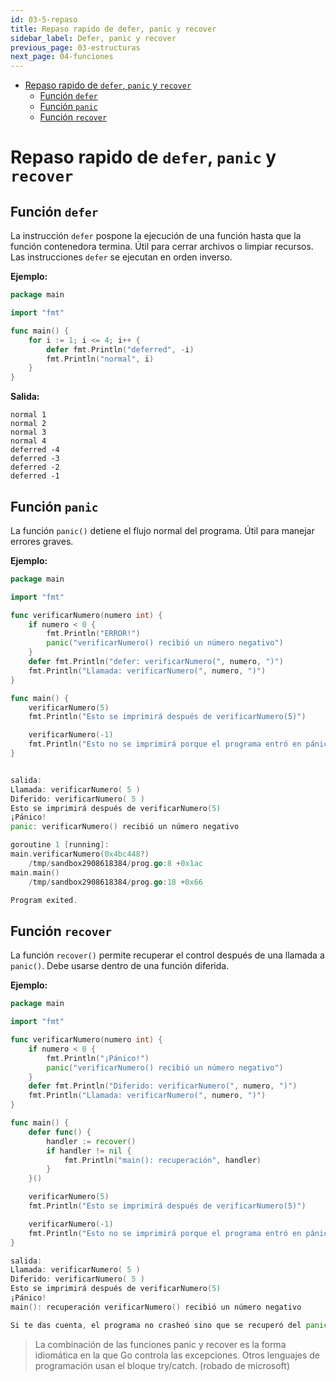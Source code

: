 ```yaml
---
id: 03-5-repaso
title: Repaso rapido de defer, panic y recover
sidebar_label: Defer, panic y recover
previous_page: 03-estructuras
next_page: 04-funciones
---
```


- [Repaso rapido de `defer`, `panic` y `recover`](#repaso-rapido-de-defer-panic-y-recover)
  - [Función `defer`](#función-defer)
  - [Función `panic`](#función-panic)
  - [Función `recover`](#función-recover)

# Repaso rapido de `defer`, `panic` y `recover`

## Función `defer`

La instrucción `defer` pospone la ejecución de una función hasta que la función contenedora termina. Útil para cerrar archivos o limpiar recursos. Las instrucciones `defer` se ejecutan en orden inverso.

**Ejemplo:**

```go
package main

import "fmt"

func main() {
    for i := 1; i <= 4; i++ {
        defer fmt.Println("deferred", -i)
        fmt.Println("normal", i)
    }
}
```

**Salida:**

```
normal 1
normal 2
normal 3
normal 4
deferred -4
deferred -3
deferred -2
deferred -1
```

## Función `panic`

La función `panic()` detiene el flujo normal del programa. Útil para manejar errores graves.

**Ejemplo:**

```go
package main

import "fmt"

func verificarNumero(numero int) {
    if numero < 0 {
        fmt.Println("ERROR!")
        panic("verificarNumero() recibió un número negativo")
    }
    defer fmt.Println("defer: verificarNumero(", numero, ")")
    fmt.Println("Llamada: verificarNumero(", numero, ")")
}

func main() {
    verificarNumero(5)
    fmt.Println("Esto se imprimirá después de verificarNumero(5)")

    verificarNumero(-1)
    fmt.Println("Esto no se imprimirá porque el programa entró en pánico")
}


salida:
Llamada: verificarNumero( 5 )
Diferido: verificarNumero( 5 )
Esto se imprimirá después de verificarNumero(5)
¡Pánico!
panic: verificarNumero() recibió un número negativo

goroutine 1 [running]:
main.verificarNumero(0x4bc448?)
	/tmp/sandbox2908618384/prog.go:8 +0x1ac
main.main()
	/tmp/sandbox2908618384/prog.go:18 +0x66

Program exited.
```

## Función `recover`

La función `recover()` permite recuperar el control después de una llamada a `panic()`. Debe usarse dentro de una función diferida.

**Ejemplo:**

```go
package main

import "fmt"

func verificarNumero(numero int) {
    if numero < 0 {
        fmt.Println("¡Pánico!")
        panic("verificarNumero() recibió un número negativo")
    }
    defer fmt.Println("Diferido: verificarNumero(", numero, ")")
    fmt.Println("Llamada: verificarNumero(", numero, ")")
}

func main() {
    defer func() {
        handler := recover()
        if handler != nil {
            fmt.Println("main(): recuperación", handler)
        }
    }()

    verificarNumero(5)
    fmt.Println("Esto se imprimirá después de verificarNumero(5)")

    verificarNumero(-1)
    fmt.Println("Esto no se imprimirá porque el programa entró en pánico")
}

salida:
Llamada: verificarNumero( 5 )
Diferido: verificarNumero( 5 )
Esto se imprimirá después de verificarNumero(5)
¡Pánico!
main(): recuperación verificarNumero() recibió un número negativo

Si te das cuenta, el programa no crasheó sino que se recuperó del panic.
```

> La combinación de las funciones panic y recover es la forma idiomática en la que Go controla las excepciones. Otros lenguajes de programación usan el bloque try/catch. (robado de microsoft)